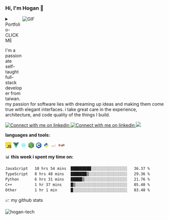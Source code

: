 ### Hi, I'm Hogan 👋 

<img align="right" alt="GIF" src="https://user-images.githubusercontent.com/19164071/147938770-eddf72e3-9b2d-42d0-a73c-5ffa595c2e17.gif" width="450" height="266" />

<details><summary>Portfolio-CLICK ME</summary>
NCKU Modular System：https://modular-course.science.ncku.edu.tw/index.php <br />
NCKU Bill Platform：https://pay.ufo.ncku.edu.tw/mobilepay/ <br />
NUTN USR：http://tfre.nutn.edu.tw/ <br />
Ansir：https://www.ansir.com.tw/ <br />
Ainimal：https://official.ainimal.io/#/ <br />
</details>

I'm a passionate self-taught full-stack developer from taiwan. my passion for software lies with dreaming up ideas and
making them come true with elegant interfaces. i take great care in the experience, architecture, and code quality of
the things I build.



<span>
<!-- Light Mode -->
<a href="https://www.linkedin.com/in/hogan-lin-462657190#gh-light-mode-only">
    <img src="https://img.shields.io/badge/LinkedIn-3572A5?style=for-the-badge&logo=linkedin&logoColor=white#gh-light-mode-only"
        alt="Connect with me on linkedin" height="25" >
</a>
<!-- Dark Mode -->
<a href="https://www.linkedin.com/in/hogan-lin-462657190#gh-dark-mode-only">
    <img src="https://img.shields.io/badge/LinkedIn-ffffff?style=for-the-badge&logo=linkedin&logoColor=0690FA#gh-dark-mode-only"
        alt="Connect with me on linkedin" height="25" >
</a>

<img src="https://img.shields.io/github/followers/hogan-tech?style=social" height="25" />
</span>


**languages and tools:**  

<code><img height="20" src="https://raw.githubusercontent.com/github/explore/80688e429a7d4ef2fca1e82350fe8e3517d3494d/topics/javascript/javascript.png"></code>
<code><img height="20" src="https://raw.githubusercontent.com/github/explore/80688e429a7d4ef2fca1e82350fe8e3517d3494d/topics/vue/vue.png"></code>
<code><img height="20" src="https://raw.githubusercontent.com/github/explore/80688e429a7d4ef2fca1e82350fe8e3517d3494d/topics/react/react.png"></code>
<code><img height="20" src="https://raw.githubusercontent.com/github/explore/80688e429a7d4ef2fca1e82350fe8e3517d3494d/topics/nodejs/nodejs.png"></code>
<code><img height="20" src="https://raw.githubusercontent.com/github/explore/80688e429a7d4ef2fca1e82350fe8e3517d3494d/topics/cpp/cpp.png"></code>
<code><img height="20" src="https://raw.githubusercontent.com/github/explore/80688e429a7d4ef2fca1e82350fe8e3517d3494d/topics/python/python.png"></code>
<code><img height="20" src="https://raw.githubusercontent.com/github/explore/80688e429a7d4ef2fca1e82350fe8e3517d3494d/topics/mysql/mysql.png"></code>
<code><img height="20" src="https://raw.githubusercontent.com/github/explore/80688e429a7d4ef2fca1e82350fe8e3517d3494d/topics/git/git.png"></code>


📊 **this week i spent my time on:**
<br />
<!--START_SECTION:waka-->

```txt
JavaScript   10 hrs 54 mins  █████████░░░░░░░░░░░░░░░░   36.37 %
TypeScript   8 hrs 48 mins   ███████▒░░░░░░░░░░░░░░░░░   29.36 %
Python       6 hrs 31 mins   █████▒░░░░░░░░░░░░░░░░░░░   21.76 %
C++          1 hr 37 mins    █▒░░░░░░░░░░░░░░░░░░░░░░░   05.40 %
Other        1 hr 1 min      █░░░░░░░░░░░░░░░░░░░░░░░░   03.40 %
```

<!--END_SECTION:waka-->




📈 my github stats
<br />
<p align="left"> <img src="https://github-readme-stats.vercel.app/api?username=hogan-tech&show_icons=true&theme=gruvbox" alt="hogan-tech" />
<br />
